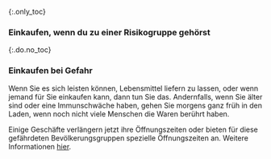 {:.only_toc} 
 ### Einkaufen, wenn du zu einer Risikogruppe gehörst

 {:.do.no_toc} 
 ### Einkaufen bei Gefahr 

 Wenn Sie es sich leisten können, Lebensmittel liefern zu lassen, oder wenn jemand für Sie einkaufen kann, dann tun Sie das. Andernfalls, wenn Sie älter sind oder eine Immunschwäche haben, gehen Sie morgens ganz früh in den Laden, wenn noch nicht viele Menschen die Waren berührt haben. 

 Einige Geschäfte verlängern jetzt ihre Öffnungszeiten oder bieten  für diese gefährdeten Bevölkerungsgruppen spezielle Öffnungszeiten an. Weitere Informationen [hier](https://twitter.com/mcuban/status/1239244137834127362). 
